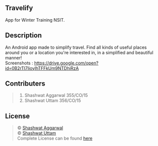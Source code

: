 ## Travelify
App for Winter Training NSIT.

## Description
An Android app made to simplify travel. Find all kinds of useful places around you or a location you're interested in, in a simplified and beautiful manner!<br> 
Screenshots : https://drive.google.com/open?id=0B2rTI7IioylhTFFkUm9NTDhiRzA

## Contributers
> 1. Shashwat Aggarwal  355/CO/15
> 2. Shashwat Uttam     356/CO/15

## License
> © [Shashwat Aggarwal](mailto:shashwat.aggarwal9@gmail.com)<br>
> © [Shashwat Uttam](mailto:shashwatuttam@gmail.com)<br>
> Complete License can be found [here](https://github.com/shashwatuttam/Travelify/blob/master/LICENCE)
